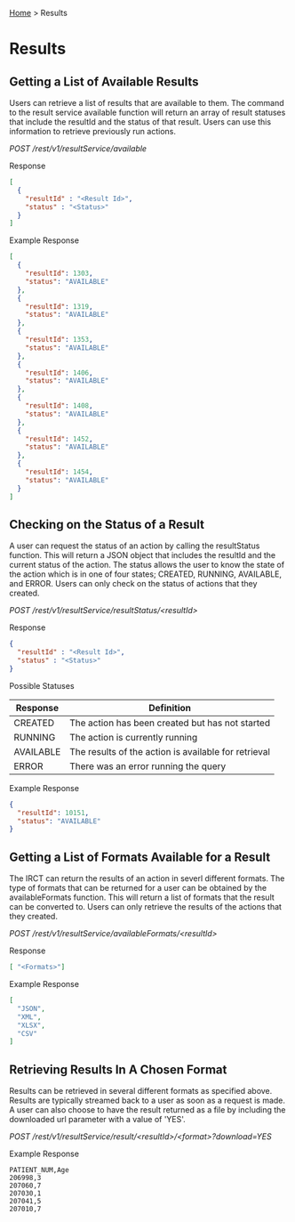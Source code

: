 [Home](./index.md) > Results

# Results
## Getting a List of Available Results
Users can retrieve a list of results that are available to them. The command to the result service available function will return an array of result statuses that include the resultId and the status of that result. Users can use this information to retrieve previously run actions.

*POST /rest/v1/resultService/available*

Response
```JSON
[
  {
    "resultId" : "<Result Id>",
    "status" : "<Status>"
  }
]
```

Example Response
```JSON
[
  {
    "resultId": 1303,
    "status": "AVAILABLE"
  },
  {
    "resultId": 1319,
    "status": "AVAILABLE"
  },
  {
    "resultId": 1353,
    "status": "AVAILABLE"
  },
  {
    "resultId": 1406,
    "status": "AVAILABLE"
  },
  {
    "resultId": 1408,
    "status": "AVAILABLE"
  },
  {
    "resultId": 1452,
    "status": "AVAILABLE"
  },
  {
    "resultId": 1454,
    "status": "AVAILABLE"
  }
]
```

## Checking on the Status of a Result
A user can request the status of an action by calling the resultStatus function. This will return a JSON object that includes the resultId and the current status of the action. The status allows the user to know the state of the action which is in one of four states; CREATED, RUNNING, AVAILABLE, and ERROR. Users can only check on the status of actions that they created.

*POST /rest/v1/resultService/resultStatus/&lt;resultId&gt;*

Response
```JSON
{
  "resultId" : "<Result Id>",
  "status" : "<Status>"
}
```

Possible Statuses

Response | Definition
---------|-----------
CREATED | The action has been created but has not started
RUNNING | The action is currently running
AVAILABLE | The results of the action is available for retrieval
ERROR | There was an error running the query

Example Response
```JSON
{
  "resultId": 10151,
  "status": "AVAILABLE"
}
```

## Getting a List of Formats Available for a Result
The IRCT can return the results of an action in severl different formats. The type of formats that can be returned for a user can be obtained by the availableFormats function. This will return a list of formats that the result can be converted to. Users can only retrieve the results of the actions that they created.

*POST /rest/v1/resultService/availableFormats/&lt;resultId&gt;*

Response
```JSON
[ "<Formats>"]
```

Example Response
```JSON
[
  "JSON",
  "XML",
  "XLSX",
  "CSV"
]
```

## Retrieving Results In A Chosen Format
Results can be retrieved in several different formats as specified above. Results are typically streamed back to a user as soon as a request is made. A user can also choose to have the result returned as a file by including the downloaded url parameter with a value of 'YES'.

*POST /rest/v1/resultService/result/&lt;resultId&gt;/&lt;format&gt;?download=YES*


Example Response
```CSV
PATIENT_NUM,Age
206998,3
207060,7
207030,1
207041,5
207010,7
```
